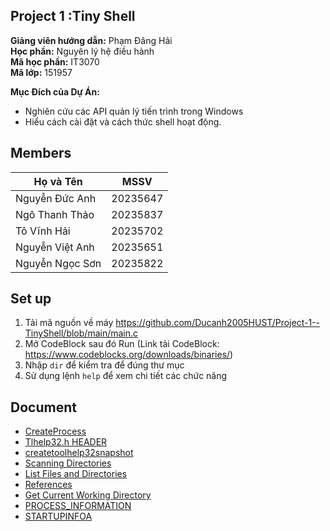## Project 1 :Tiny Shell

**Giảng viên hướng dẫn:** Phạm Đăng Hải  
**Học phần:** Nguyên lý hệ điều hành  
**Mã học phần:** IT3070  
**Mã lớp:** 151957

**Mục Đích của Dự Án:**  
- Nghiên cứu các API quản lý tiến trình trong Windows
- Hiểu cách cài đặt và cách thức shell hoạt động.


## Members

| Họ và Tên      | MSSV     |
| --------------- | -------- |
| Nguyễn Đức Anh | 20235647 |
| Ngô Thanh Thảo   | 20235837 |
| Tô Vĩnh Hải | 20235702 |
| Nguyễn Việt Anh | 20235651 |
| Nguyễn Ngọc Sơn | 20235822 |

## Set up

1. Tải mã nguồn về máy
https://github.com/Ducanh2005HUST/Project-1--TinyShell/blob/main/main.c
2. Mở CodeBlock sau đó Run (Link tải CodeBlock: https://www.codeblocks.org/downloads/binaries/)
3. Nhập `dir` để kiểm tra để đúng thư mục
4. Sử dụng lệnh `help` để xem chi tiết các chức năng

## Document


- [CreateProcess](https://learn.microsoft.com/en-us/windows/win32/procthread/creating-processes)
- [Tlhelp32.h HEADER](https://learn.microsoft.com/en-us/windows/win32/api/tlhelp32/)
- [createtoolhelp32snapshot](https://learn.microsoft.com/en-us/windows/win32/api/tlhelp32/nf-tlhelp32-createtoolhelp32snapshot)
- [Scanning Directories](https://eslinuxprogramming.blogspot.com/2015/05/scanning-directories.html)
- [List Files and Directories](https://www.geeksforgeeks.org/c-program-list-files-sub-directories-directory/)
- [References](https://phantrung.files.wordpress.com/2017/01/bt-hdh-tuan-2.pdf)
- [Get Current Working Directory](https://learn.microsoft.com/en-us/cpp/c-runtime-library/reference/getcwd-wgetcwd?view=msvc-170)
- [PROCESS_INFORMATION](https://learn.microsoft.com/en-us/windows/win32/api/processthreadsapi/ns-processthreadsapi-process_information#syntax)
- [STARTUPINFOA](https://learn.microsoft.com/en-us/windows/win32/api/processthreadsapi/ns-processthreadsapi-startupinfoa)
